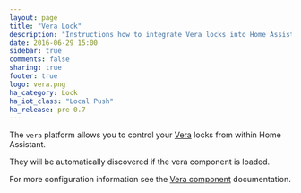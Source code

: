 ```yaml
---
layout: page
title: "Vera Lock"
description: "Instructions how to integrate Vera locks into Home Assistant."
date: 2016-06-29 15:00
sidebar: true
comments: false
sharing: true
footer: true
logo: vera.png
ha_category: Lock
ha_iot_class: "Local Push"
ha_release: pre 0.7
---
```


The `vera` platform allows you to control your [Vera](http://getvera.com/) locks from within Home Assistant.

They will be automatically discovered if the vera component is loaded.

For more configuration information see the [Vera component](/components/vera/) documentation.

